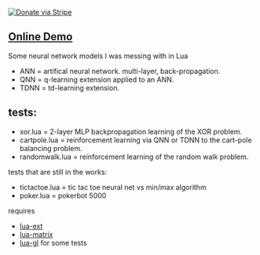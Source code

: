[![Donate via Stripe](https://img.shields.io/badge/Donate-Stripe-green.svg)](https://buy.stripe.com/00gbJZ0OdcNs9zi288)<br>

## [Online Demo](https://thenumbernine.github.io/glapp/?dir=/neuralnet/tests&file=cartpole.lua)

Some neural network models I was messing with in Lua

- ANN = artifical neural network.  multi-layer, back-propagation.
- QNN = q-learning extension applied to an ANN.
- TDNN = td-learning extension.

## tests:
- xor.lua = 2-layer MLP backpropagation learning of the XOR problem.
- cartpole.lua = reinforcement learning via QNN or TDNN to the cart-pole balancing problem.
- randomwalk.lua = reinforcement learning of the random walk problem.

tests that are still in the works:
- tictactoe.lua = tic tac toe neural net vs min/max algorithm
- poker.lua = pokerbot 5000

requires
- [lua-ext](https://github.com/thenumbernine/lua-ext)
- [lua-matrix](https://github.com/thenumbernine/lua-matrix)
- [lua-gl](https://github.com/thenumbernine/lua-gl) for some tests

